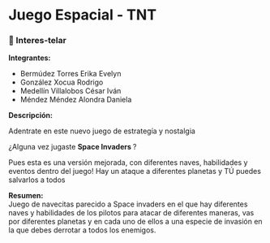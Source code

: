 # Juego Espacial - TNT

### 🚀 Interes-telar

<b>Integrantes: </b>

- Bermúdez Torres Erika Evelyn
- González Xocua Rodrigo
- Medellín Villalobos César Iván
- Méndez Méndez Alondra Daniela


<b>Descripción: </b>

Adentrate en este nuevo juego de estrategía y nostalgia

¿Alguna vez jugaste <b> Space Invaders </b>?

Pues esta es una versión mejorada, con diferentes naves, habilidades y eventos dentro del juego!
Hay un ataque a diferentes planetas y TÚ puedes salvarlos a todos
<p>
    <b> Resumen: </b> <br>
    Juego de navecitas parecido a Space invaders en el que hay diferentes naves y habilidades de los pilotos para atacar de diferentes maneras, vas por diferentes planetas y en cada uno de ellos a una especie de invasión en la que debes derrotar a todos los enemigos.
</p>
